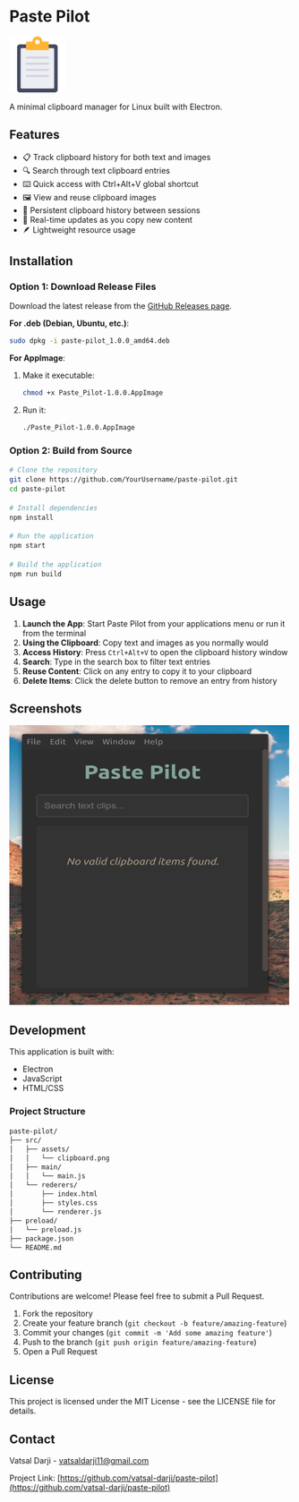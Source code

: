 # Paste Pilot

<img src="src/assets/clipboard.png" alt="Paste Pilot Logo" width="100"/>

A minimal clipboard manager for Linux built with Electron.

## Features

- 📋 Track clipboard history for both text and images
- 🔍 Search through text clipboard entries
- ⌨️ Quick access with Ctrl+Alt+V global shortcut
- 🖼️ View and reuse clipboard images
- 💾 Persistent clipboard history between sessions
- 🔄 Real-time updates as you copy new content
- 🪶 Lightweight resource usage

## Installation

### Option 1: Download Release Files

Download the latest release from the [GitHub Releases page](https://github.com/vatsal-darji/paste-pilot/releases).

**For .deb (Debian, Ubuntu, etc.)**:
```bash
sudo dpkg -i paste-pilot_1.0.0_amd64.deb
```

**For AppImage**:
1. Make it executable:
   ```bash
   chmod +x Paste_Pilot-1.0.0.AppImage
   ```
2. Run it:
   ```bash
   ./Paste_Pilot-1.0.0.AppImage
   ```

### Option 2: Build from Source

```bash
# Clone the repository
git clone https://github.com/YourUsername/paste-pilot.git
cd paste-pilot

# Install dependencies
npm install

# Run the application
npm start

# Build the application
npm run build
```

## Usage

1. **Launch the App**: Start Paste Pilot from your applications menu or run it from the terminal
2. **Using the Clipboard**: Copy text and images as you normally would
3. **Access History**: Press `Ctrl+Alt+V` to open the clipboard history window
4. **Search**: Type in the search box to filter text entries
5. **Reuse Content**: Click on any entry to copy it to your clipboard
6. **Delete Items**: Click the delete button to remove an entry from history

## Screenshots

<img src="paste-pilot.png" alt="Paste Pilot screenshot" height="500" width="500"/>

## Development

This application is built with:
- Electron
- JavaScript
- HTML/CSS

### Project Structure

```
paste-pilot/
├── src/
│   ├── assets/
│   │   └── clipboard.png
│   ├── main/
│   │   └── main.js
│   └── rederers/
│       ├── index.html
│       ├── styles.css
│       └── renderer.js
├── preload/
│   └── preload.js
├── package.json
└── README.md
```

## Contributing

Contributions are welcome! Please feel free to submit a Pull Request.

1. Fork the repository
2. Create your feature branch (`git checkout -b feature/amazing-feature`)
3. Commit your changes (`git commit -m 'Add some amazing feature'`)
4. Push to the branch (`git push origin feature/amazing-feature`)
5. Open a Pull Request

## License

This project is licensed under the MIT License - see the LICENSE file for details.

## Contact

Vatsal Darji - vatsaldarji11@gmail.com

Project Link: [https://github.com/vatsal-darji/paste-pilot](https://github.com/vatsal-darji/paste-pilot)
